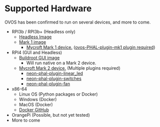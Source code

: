 # Supported Hardware

OVOS has been confirmed to run on several devices, and more to come.

- RPI3b / RPI3b+  (Headless only)
  - [Headless Image](https://ovosimages.ziggyai.online/raspbian/development/)
  - [Mark 1 image](https://ovosimages.ziggyai.online/mark1)
    - [Mycroft Mark 1 device.](https://github.com/MycroftAI/hardware-mycroft-mark-1)  ([ovos-PHAL-plugin-mk1 plugin required](https://github.com/OpenVoiceOS/ovos-PHAL-plugin-mk1))
- RPI4  (GUI and Headless)
  - [Buildroot GUI image](https://drive.google.com/file/d/1PUtNXfZ5jMUlVAgyN-KXPdVdX6r51eBw/view?usp=share_link)
    - Will run native on a Mark 2 device.
  - [Mycroft Mark 2 device.](https://github.com/MycroftAI/hardware-mycroft-mark-II)  (Multiple plugins required)
    - [neon-phal-plugin-linear_led](https://github.com/NeonGeckoCom/neon-phal-plugin-linear_led)
    - [neon-phal-plugin-switches](https://github.com/NeonGeckoCom/neon-phal-plugin-switches)
    - [neon-phal-plugin-fan](https://github.com/NeonGeckoCom/neon-phal-plugin-fan)
- x86-64
  - Linux OS (Python packages or Docker)
  - Windows (Docker)
  - MacOS  (Docker)
  - [Docker GitHub](https://github.com/OpenVoiceOS/ovos-docker)
- OrangePi (Possible, but not yet tested)
- More to come
